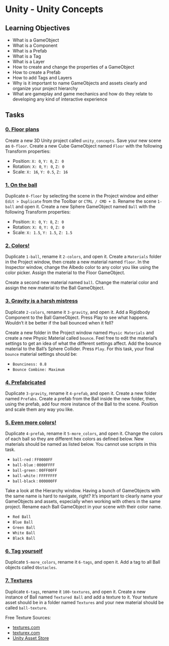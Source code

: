# Unity - Unity Concepts

## Learning Objectives

- What is a GameObject
- What is a Component
- What is a Prefab
- What is a Tag
- What is a Layer
- How to create and change the properties of a GameObject
- How to create a Prefab
- How to add Tags and Layers
- Why is it important to name GameObjects and assets clearly and organize your project hierarchy
- What are gameplay and game mechanics and how do they relate to developing any kind of interactive experience

## Tasks

### [0. Floor plans](./Assets/Scenes/0-floor.unity)
Create a new 3D Unity project called `unity_concepts`. Save your new scene as `0-floor`. Create a new Cube GameObject named `Floor` with the following Transform properties:
- Position: `X: 0`, `Y: 0`, `Z: 0`
- Rotation: `X: 0`, `Y: 0`, `Z: 0`
- Scale: `X: 16`, `Y: 0.5`, `Z: 16`

### [1. On the ball](./Assets/Scenes/1-ball.unity)
Duplicate `0-floor` by selecting the scene in the Project window and either `Edit > Duplicate` from the Toolbar or `CTRL / CMD + D`. Rename the scene `1-ball` and open it. Create a new Sphere GameObject named `Ball` with the following Transform properties:
- Position: `X: 0`, `Y: 8`, `Z: 0`
- Rotation: `X: 0`, `Y: 0`, `Z: 0`
- Scale: `X: 1.5`, `Y: 1.5`, `Z: 1.5`

### [2. Colors!](./Assets/Scenes/2-colors.unity)
Duplicate `1-ball`, rename it `2-colors`, and open it. Create a `Materials` folder in the Project window, then create a new material named `floor`. In the Inspector window, change the Albedo color to any color you like using the color picker. Assign the material to the Floor GameObject.

Create a second new material named `ball`. Change the material color and assign the new material to the Ball GameObject.

### [3. Gravity is a harsh mistress](./Assets/Scenes/3-gravity.unity)
Duplicate `2-colors`, rename it `3-gravity`, and open it. Add a Rigidbody Component to the Ball GameObject. Press Play to see what happens. Wouldn’t it be better if the ball bounced when it fell?

Create a new folder in the Project window named `Physic Materials` and create a new Physic Material called `bounce`. Feel free to edit the material’s settings to get an idea of what the different settings affect. Add the bounce material to the Ball’s Sphere Collider. Press `Play`. For this task, your final `bounce` material settings should be:
- `Bounciness: 0.8`
- `Bounce Combine: Maximum`

### [4. Prefabricated](./Assets/Scenes/4-prefab.unity)
Duplicate `3-gravity`, rename it `4-prefab`, and open it. Create a new folder named `Prefabs`. Create a prefab from the Ball inside the new folder, then, using the prefab, add four more instance of the Ball to the scene. Position and scale them any way you like.

### [5. Even more colors!](./Assets/Scenes/5-more_colors.unity)
Duplicate `4-prefab`, rename it `5-more_colors`, and open it. Change the colors of each ball so they are different hex colors as defined below. New materials should be named as listed below. You cannot use scripts in this task.
- `ball-red` : `FF0000FF`
- `ball-blue` : `0000FFFF`
- `ball-green` : `00FF00FF`
- `ball-white` : `FFFFFFFF`
- `ball-black` : `000000FF`

Take a look at the Hierarchy window. Having a bunch of GameObjects with the same name is hard to navigate, right? It’s important to clearly name your GameObjects and assets, especially when working with others in the same project. Rename each Ball GameObject in your scene with their color name.
- `Red Ball`
- `Blue Ball`
- `Green Ball`
- `White Ball`
- `Black Ball`

### [6. Tag yourself](./Assets/Scenes/6-tags.unity)
Duplicate `5-more_colors`, rename it `6-tags`, and open it. Add a tag to all Ball objects called `Obstacles`.

### [7. Textures](./Assets/Scenes/100-textures.unity)
Duplicate `6-tags`, rename it `100-textures`, and open it. Create a new instance of Ball named `Textured Ball` and add a texture to it. Your texture asset should be in a folder named `Textures` and your new material should be called `ball-texture`.

Free Texture Sources:
- [textures.com](https://www.textures.com/library)
- [texturex.com](https://www.texturex.com)
- [Unity Asset Store](https://assetstore.unity.com/?orderBy=1)
